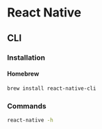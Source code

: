 # React Native

<!--
https://app.pluralsight.com/library/courses/react-native-applications-styling/table-of-contents
-->

## CLI

### Installation

#### Homebrew

```sh
brew install react-native-cli
```

### Commands

```sh
react-native -h
```
